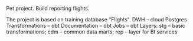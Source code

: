 Pet project. Build reporting flights.

The project is based on training database "Flights".
DWH – cloud Postgres
Transformations – dbt
Documentation – dbt
Jobs – dbt
Layers: stg – basic transformations; cdm – common data marts; rep – layer for BI services
